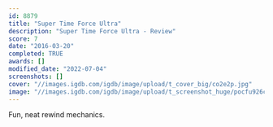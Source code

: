 ```yaml
---
id: 8879
title: "Super Time Force Ultra"
description: "Super Time Force Ultra - Review"
score: 7
date: "2016-03-20"
completed: TRUE
awards: []
modified_date: "2022-07-04"
screenshots: []
cover: "//images.igdb.com/igdb/image/upload/t_cover_big/co2e2p.jpg"
image: "//images.igdb.com/igdb/image/upload/t_screenshot_huge/pocfu926cdjvq7gidngv.jpg"
---
```

Fun, neat rewind mechanics.